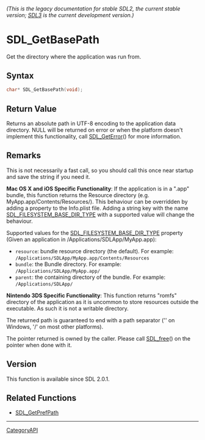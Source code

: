 ###### (This is the legacy documentation for stable SDL2, the current stable version; [SDL3](https://wiki.libsdl.org/SDL3/) is the current development version.)
# SDL_GetBasePath

Get the directory where the application was run from.

## Syntax

```c
char* SDL_GetBasePath(void);

```

## Return Value

Returns an absolute path in UTF-8 encoding to the application data
directory. NULL will be returned on error or when the platform doesn't
implement this functionality, call [SDL_GetError](SDL_GetError)() for more
information.

## Remarks

This is not necessarily a fast call, so you should call this once near
startup and save the string if you need it.

**Mac OS X and iOS Specific Functionality**: If the application is in a
".app" bundle, this function returns the Resource directory (e.g.
MyApp.app/Contents/Resources/). This behaviour can be overridden by adding
a property to the Info.plist file. Adding a string key with the name
[SDL_FILESYSTEM_BASE_DIR_TYPE](SDL_FILESYSTEM_BASE_DIR_TYPE) with a
supported value will change the behaviour.

Supported values for the
[SDL_FILESYSTEM_BASE_DIR_TYPE](SDL_FILESYSTEM_BASE_DIR_TYPE) property
(Given an application in /Applications/SDLApp/MyApp.app):

- `resource`: bundle resource directory (the default). For example:
  `/Applications/SDLApp/MyApp.app/Contents/Resources`
- `bundle`: the Bundle directory. For example:
  `/Applications/SDLApp/MyApp.app/`
- `parent`: the containing directory of the bundle. For example:
  `/Applications/SDLApp/`

**Nintendo 3DS Specific Functionality**: This function returns "romfs"
directory of the application as it is uncommon to store resources outside
the executable. As such it is not a writable directory.

The returned path is guaranteed to end with a path separator ('\' on
Windows, '/' on most other platforms).

The pointer returned is owned by the caller. Please call
[SDL_free](SDL_free)() on the pointer when done with it.

## Version

This function is available since SDL 2.0.1.

## Related Functions

* [SDL_GetPrefPath](SDL_GetPrefPath)

----
[CategoryAPI](CategoryAPI)

